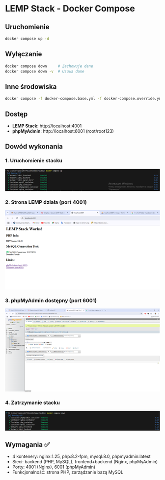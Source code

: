 # LEMP Stack - Docker Compose

## Uruchomienie
```bash
docker compose up -d
```

## Wyłączanie
```bash
docker compose down     # Zachowuje dane
docker compose down -v  # Usuwa dane
```

## Inne środowiska
```bash
docker compose -f docker-compose.base.yml -f docker-compose.override.yml up -d
```

## Dostęp
- **LEMP Stack**: http://localhost:4001
- **phpMyAdmin**: http://localhost:6001 (root/root123)

## Dowód wykonania

### 1. Uruchomienie stacku
![Docker Compose Up](screens/compose_up.png)

### 2. Strona LEMP działa (port 4001)
![LEMP Index Page](screens/index.png)

### 3. phpMyAdmin dostępny (port 6001)
![phpMyAdmin Interface](screens/DB.png)

### 4. Zatrzymanie stacku
![Docker Compose Down](screens/compose_down.png)

## Wymagania ✅
- 4 kontenery: nginx:1.25, php:8.2-fpm, mysql:8.0, phpmyadmin:latest
- Sieci: backend (PHP, MySQL), frontend+backend (Nginx, phpMyAdmin)
- Porty: 4001 (Nginx), 6001 (phpMyAdmin)
- Funkcjonalność: strona PHP, zarządzanie bazą MySQL
